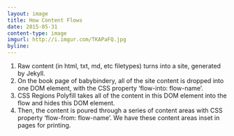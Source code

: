 ```yaml
---
layout: image
title: How Content Flows
date: 2015-05-31
content-type: image
imgurl: http://i.imgur.com/TKAPaFQ.jpg
byline:
---
```


1. Raw content (in html, txt, md, etc filetypes) turns into a site, generated by Jekyll.
2. On the book page of babybindery, all of the site content is dropped into one DOM element, with the CSS property ‘flow-into: flow-name’.
3. CSS Regions Polyfill takes all of the content in this DOM element into the flow and hides this DOM element.
4. Then, the content is poured through a series of content areas with CSS property ‘flow-from: flow-name’. We have these content areas inset in pages for printing.
